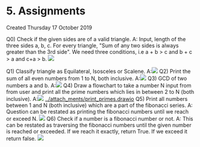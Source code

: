 # 5. Assignments
Created Thursday 17 October 2019

Q0) Check if the given sides are of a valid triangle.
A: Input, length of the three sides a, b, c.
For every triangle, "Sum of any two sides is always greater than the 3rd side".
We need three conditions, i.e a + b > c and b + c > a and c+a > b.
![](/assets/5._Assignments-image-1.jpg)

Q1) Classify triangle as Equilateral, Isosceles or Scalene.
A:![](/assets/5._Assignments-image-2.jpg)
Q2) Print the sum of all even numbers from 1 to N, both inclusive.
A:![](/assets/5._Assignments-image-3.jpg)
Q3) GCD of two numbers a and b.
A:![](/assets/5._Assignments-image-4.jpg)
Q4) Draw a flowchart to take a number N input from from user and print all the prime numbers which lies in between 2 to N (both inclusive).
A:![](/assets/5._Assignments-image-5.jpg)
[../attach_ments/print_primes.drawio](./attach_ments/print_primes.drawio)
Q5) Print all numbers between 1 and N (both inclusive) which are a part of the fibonacci series.
A: Question can be restated as printing the fibonacci numbers until we reach or exceed N.
![](/assets/5._Assignments-image-6.jpg)
Q6) Check if a number is a fibonacci number or not.
A: This can be restated as traversing the fibonacci numbers until the given number is reached or exceeded.
If we reach it exactly, return True. If we exceed it return false.
![](/assets/5._Assignments-image-7.jpg)
